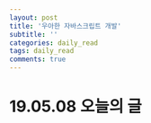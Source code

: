 ```yaml
---
layout: post
title: '우아한 자바스크립트 개발'
subtitle: ''
categories: daily_read
tags: daily_read
comments: true
---
```


# 19.05.08 오늘의 글

<!-- 
[우아한 자바스크립트 개발](https://speakerdeck.com/nigayo/uahan-jabaseukeuribteu-gaebal)

---

어떻게 하면 더 코드를 잘 짤수 있는지에 대한 생각은 항상 한다. 좋은 글이 페이스북이든, 오픈챗방이든 올라오면 일단 한번은 읽어보고 좋은점은 따라하려고 노력을 한다.

- [go Quality dev content](https://github.com/Integerous/goQuality-dev-contents)

새로운 글이 올라온게 있나 가끔 들러보는 곳이다. 윤지수 님의 우아한 자바스크립트 개발 발표 슬라이스를 보고, 이번에 코딩 테스트를 했던, 작업물을 다시 리팩토링 해보기로 했다. 


---

- 주석이 기존 코드이고, 색깔이 입힌게 리팩토링한 코드이다.


- 순회하는 중에, if문을 넣던 코드를 ES5의 filter와 forEach로 수정해 보았다.
 
![2](https://user-images.githubusercontent.com/34129711/57351662-b612cb80-719d-11e9-8744-8e25896aa605.png)

- 해당 add, minus는 event.target.className이 add 또는 minus일때 발생하는 함수로써, 배열 내에서 해당 타겟의 아이디를 찾아 일정 값을 더하거나 빼는 함수이다. 하단에는 for문을 돌아 조회를 하면서 같은 id값이 있는지 확인을 했는데, 이를 filter로 바꾸고, 해당 값을 변경하는 행위를 하였다.

---

![3](https://user-images.githubusercontent.com/34129711/57351697-d3479a00-719d-11e9-9617-81385290aaf5.png)

- renderList()는 boomlist라는 array를 정렬 및 순회해서 html을 만들고, list.innerHTML에 넣는 함수이다. 
boomlist에 아무것도 없으면 return을 하도록 했고, 있다면 정렬한 뒤, 특정 조건의 경우를 filter로 찾아 생성하도록 더 간결하게 만들어 보았다.

---

- for문 안에서 if else를 수정해 보기

![4](https://user-images.githubusercontent.com/34129711/57351774-16a20880-719e-11e9-88b6-d68f8de85f56.png)

- 추가로 더 개선한 방법

![5](https://user-images.githubusercontent.com/34129711/57353144-80bcac80-71a2-11e9-947c-93cc6f5ae685.png)

- intervalTime()은 배열을 순회하면서 그 안에서 if else 조건에 따른 행위를 하는 함수였다. 이를 각 조건에 맞게 filter로 분리하는 코드로 바꾸어 보았다.

--- 

사실 해당 코드를 짤 때에도, '이 정도면 잘 했다.' 라고 생각했었는데, 리팩토링을 해보니 뭔가 좀 많이 아쉬웠다. 좀 더 잘 짤수 있었는데, 처음부터 이렇게 못한것이 너무 아쉬웠다.
아직 결과가 나오기 전인데, 떨어지면 뭐... 아쉬울 뿐이고, 만약 합격한다면, 리팩토링한 것을 보여주고, 좀 더 나은 방법이 있는지 같이 고민해 보는 시간을 가졌으면 좋겠다.


이런 분들도 2주뒤에 보면 다시 리팩토링을 하시는데, 나는 4일만에 리팩토링을 했구나. ^___^;

[좋은 개발자가 되는 법 - 패스트캠퍼스 개발 총괄 장동수님](https://www.facebook.com/306660186475656/posts/549447715530234/)

 -->
